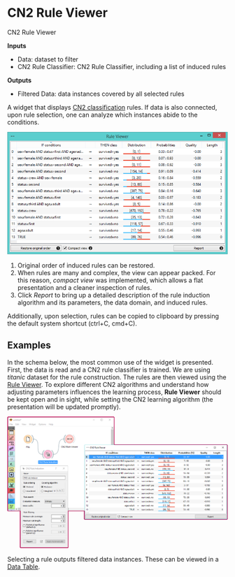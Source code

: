 CN2 Rule Viewer
===============

CN2 Rule Viewer

**Inputs**

- Data: dataset to filter
- CN2 Rule Classifier: CN2 Rule Classifier, including a list of induced rules

**Outputs**

- Filtered Data: data instances covered by all selected rules

A widget that displays [CN2 classification](https://en.wikipedia.org/wiki/CN2_algorithm) rules. If data is also connected, upon rule selection, one can analyze which instances abide to the conditions.

![](images/CN2RuleViewer-stamped.png)

1. Original order of induced rules can be restored.
2. When rules are many and complex, the view can appear packed. For this reason, *compact view* was implemented, which allows a flat presentation and a cleaner inspection of rules.
3. Click *Report* to bring up a detailed description of the rule induction algorithm and its parameters, the data domain, and induced rules.

Additionally, upon selection, rules can be copied to clipboard by pressing the default system shortcut (ctrl+C, cmd+C).

Examples
--------

In the schema below, the most common use of the widget is presented. First, the data is read and a CN2 rule classifier is trained. We are using *titanic* dataset for the rule construction. The rules are then viewed using the [Rule Viewer](../visualize/cn2ruleviewer.md). To explore different CN2 algorithms and understand how adjusting parameters influences the learning process, **Rule Viewer** should be kept open and in sight, while setting the CN2 learning algorithm (the presentation will be updated promptly).

![](images/CN2-Viewer-Example1.png)

Selecting a rule outputs filtered data instances. These can be viewed in a [Data Table](../data/datatable.md).
